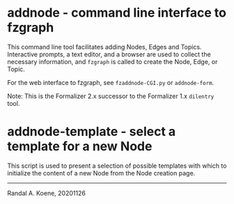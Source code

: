 # addnode - command line interface to fzgraph

This command line tool facilitates adding Nodes, Edges and Topics.
Interactive prompts, a text editor, and a browser are used to collect the
necessary information, and `fzgraph` is called to create the Node, Edge,
or Topic.

For the web interface to fzgraph, see `fzaddnode-CGI.py` or `addnode-form`.

Note: This is the Formalizer 2.x successor to the Formalizer 1.x `dilentry` tool.

# addnode-template - select a template for a new Node

This script is used to present a selection of possible templates
with which to initialize the content of a new Node from the
Node creation page.

---

Randal A. Koene, 20201126
